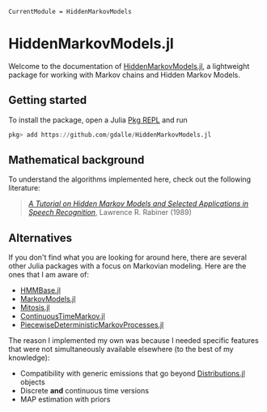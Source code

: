 ```@meta
CurrentModule = HiddenMarkovModels
```

# HiddenMarkovModels.jl

Welcome to the documentation of [HiddenMarkovModels.jl](https://github.com/gdalle/HiddenMarkovModels.jl), a lightweight package for working with Markov chains and Hidden Markov Models.

## Getting started

To install the package, open a Julia [Pkg REPL](https://pkgdocs.julialang.org/v1/getting-started/) and run
```julia
pkg> add https://github.com/gdalle/HiddenMarkovModels.jl
```

## Mathematical background

To understand the algorithms implemented here, check out the following literature:

> [_A Tutorial on Hidden Markov Models and Selected Applications in Speech Recognition_](https://web.mit.edu/6.435/www/Rabiner89.pdf), Lawrence R. Rabiner (1989)

## Alternatives

If you don't find what you are looking for around here, there are several other Julia packages with a focus on Markovian modeling.
Here are the ones that I am aware of:

- [HMMBase.jl](https://github.com/maxmouchet/HMMBase.jl)
- [MarkovModels.jl](https://github.com/FAST-ASR/MarkovModels.jl)
- [Mitosis.jl](https://github.com/mschauer/Mitosis.jl)
- [ContinuousTimeMarkov.jl](https://github.com/tpapp/ContinuousTimeMarkov.jl)
- [PiecewiseDeterministicMarkovProcesses.jl](https://github.com/rveltz/PiecewiseDeterministicMarkovProcesses.jl)

The reason I implemented my own was because I needed specific features that were not simultaneously available elsewhere (to the best of my knowledge):

- Compatibility with generic emissions that go beyond [Distributions.jl](https://github.com/JuliaStats/Distributions.jl) objects
- Discrete **and** continuous time versions
- MAP estimation with priors
